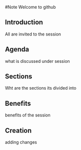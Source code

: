 #Note
Welcome to github 
## Introduction 
All are invited to the session 
## Agenda
what is discussed under session
## Sections
Wht are the sections its divided into 
## Benefits
benefits of the session 
## Creation
adding changes